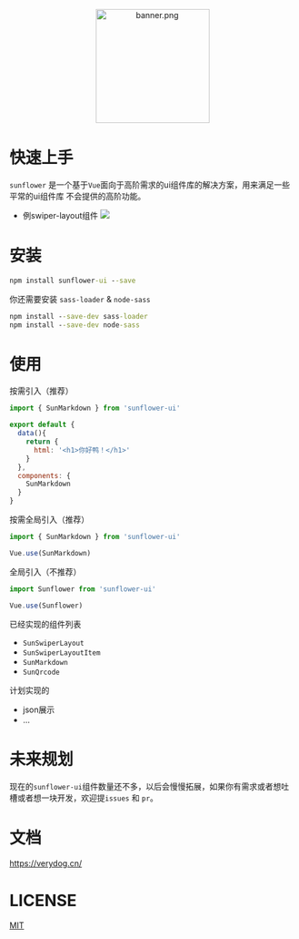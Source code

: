 
<p align="center">
    <img src="https://i.loli.net/2018/11/07/5be2a200f393a.png" alt="banner.png" width="200" title="banner.png" />
</p>  




# 快速上手
`sunflower` 是一个基于`Vue`面向于高阶需求的ui组件库的解决方案，用来满足一些平常的ui组件库
不会提供的高阶功能。    

* 例swiper-layout组件
![](https://user-gold-cdn.xitu.io/2019/1/19/168640915b8f450a?w=600&h=402&f=gif&s=283811)

# 安装
```cmd
npm install sunflower-ui --save
```
你还需要安装 `sass-loader` & `node-sass`

```cmd
npm install --save-dev sass-loader
npm install --save-dev node-sass
```

# 使用

按需引入（推荐）
```js
import { SunMarkdown } from 'sunflower-ui'

export default {
  data(){
    return {
      html: '<h1>你好鸭！</h1>'
    }
  },
  components: {
    SunMarkdown
  }
}
```
按需全局引入（推荐）


```js
import { SunMarkdown } from 'sunflower-ui'

Vue.use(SunMarkdown)
```


全局引入（不推荐）
```js
import Sunflower from 'sunflower-ui'

Vue.use(Sunflower)
```

已经实现的组件列表

* `SunSwiperLayout`
* `SunSwiperLayoutItem`
* `SunMarkdown`
* `SunQrcode`


计划实现的
* json展示
* ...

# 未来规划
现在的`sunflower-ui`组件数量还不多，以后会慢慢拓展，如果你有需求或者想吐槽或者想一块开发，欢迎提`issues` 和 `pr`。

# 文档

https://verydog.cn/

# LICENSE
<a href="https://github.com/sunflower-ui/sunflower/blob/master/LICENSE">MIT</a>

